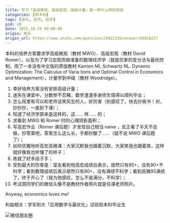 ```yaml
---
title: 学习「高级微观、高级宏观、高级计量」是一种什么样的体验
categories: [学术向]
tags: [浙大, 经济, 知乎]
pid: 10
date: 2015-10-29 00:08:00
origin: 知乎
origin_url: https://www.zhihu.com/question/29922336/answer/69818257
---
```


本科的培养方案要求学高级微观（教材 MWG）、高级宏观（教材 David Romer），以及为了学习宏观而做准备的数理经济学（就是坑爹的变分法与最优控制，用了一本没有中文版的原版教材 Kamien MI, Schwartz NL. Dynamic Optimization: The Calculus of Varia tions and Optimal Control in Economics and Management），计量学到中级（教材 Woodridge）。<!--more-->

1. 幸好培养方案没有安排高级计量；
2. 迷失在课堂中，分数惨不忍睹，数学渣渣多谢师生情得以顺利毕业；
3. 怎么班里有可以和老师谈笑风生的人，好厉害（别感叹了，快去抄板书！对，抄抄抄，一直到下课）；
4. 知道了经济学原来是这样的，这…… 样…… 的；
5. 求看到 MWG 和 Romer 时的心理阴影面积；
6. 写高宏作业（Romer 课后题）才发现自己相当 naive ，反正看了半天不会做，抄答案吧，答案怎么这么长，手都抄酸了……（就不说 MWG 课后题了）；
7. 如何优雅地听高宏高微课：大家沉默我也跟着沉默，大家笑我也跟着笑，这样就好像我也听懂了的样子；
8. 练就了好多段子手；
9. 受到最大的伤害是：室友看到他高宏成绩后表示，居然只有85+，没有90+不科学；看到数理成绩后表示居然只有90+，没有满绩不科学；看到高微95满绩了，终于开心了（我为他感叹，怎么不是满分，不科学）；
10. 考试周同学们的微信头像不是教材作者照片就是任课老师照片。

Anyway, economics loves me!

利益相关：学军附大「应用数学与最优化」试验班本科毕业生

![微信朋友圈](https://website-1256060851.cos.ap-hongkong.myqcloud.com/posts/10/wechat.jpg!300x)